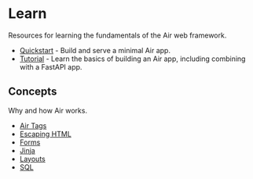 # Learn 

Resources for learning the fundamentals of the Air web framework.

- [Quickstart](/learn/quickstart) - Build and serve a minimal Air app. 
- [Tutorial](/learn/tutorial) - Learn the basics of building an Air app, including combining with a FastAPI app.

## Concepts

Why and how Air works.

- [Air Tags](/concepts/air_tags)
- [Escaping HTML](/concepts/escaping_html)
- [Forms](/concepts/forms)
- [Jinja](/concepts/jinja)
- [Layouts](/concepts/layouts)
- [SQL](/concepts/sql)